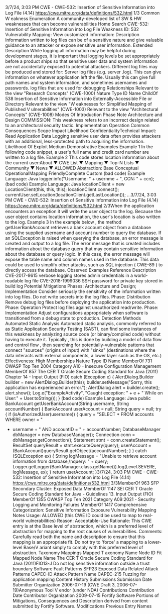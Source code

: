 3/7/24, 3:03 PM CWE - CWE-532: Insertion of Sensitive Information into Log File (4.14)
https://cwe.mitre.org/data/deﬁnitions/532.html 1/3
Common W eakness Enumeration
A community-developed list of SW & HW weaknesses that can become
vulnerabilities
Home Search
CWE-532: Insertion of Sensitive Information into Log File
Weakness ID: 532
Vulnerability Mapping: 
View customized information:
 Description
Information written to log files can be of a sensitive nature and give valuable guidance to an attacker or expose sensitive user
information.
 Extended Description
While logging all information may be helpful during development stages, it is important that logging levels be set appropriately before
a product ships so that sensitive user data and system information are not accidentally exposed to potential attackers.
Different log files may be produced and stored for:
Server log files (e.g. server .log). This can give information on whatever application left the file. Usually this can give full path
names and system information, and sometimes usernames and passwords.
log files that are used for debugging
 Relationships
 Relevant to the view "Research Concepts" (CWE-1000)
Nature Type ID Name
ChildOf 538 Insertion of Sensitive Information into Externally-Accessible File or Directory
 Relevant to the view "W eaknesses for Simplified Mapping of Published V ulnerabilities" (CWE-1003)
 Relevant to the view "Architectural Concepts" (CWE-1008)
 Modes Of Introduction
Phase Note
Architecture and Design COMMISSION: This weakness refers to an incorrect design related to an architectural security tactic.
Implementation
Operation
 Common Consequences
Scope Impact Likelihood
ConfidentialityTechnical Impact: Read Application Data
Logging sensitive user data often provides attackers with an additional, less-protected path to
acquiring the information.
 Likelihood Of Exploit
Medium
 Demonstrative Examples
Example 1
In the following code snippet, a user's full name and credit card number are written to a log file.
Example 2
This code stores location information about the current user:About ▼ CWE List ▼ Mapping ▼ Top-N Lists ▼ Community ▼ News ▼
ALLOWED
Abstraction: Base
Conceptual OperationalMapping
FriendlyComplete Custom
(bad code) Example Language: Java 
logger.info("Username: " + usernme + ", CCN: " + ccn);
(bad code) Example Language: Java 
locationClient = new LocationClient(this, this, this);
locationClient.connect();
currentUser.setLocation(locationClient.getLastLocation());
...3/7/24, 3:03 PM CWE - CWE-532: Insertion of Sensitive Information into Log File (4.14)
https://cwe.mitre.org/data/deﬁnitions/532.html 2/3When the application encounters an exception it will write the user object to the log. Because the user object contains location
information, the user's location is also written to the log.
Example 3
In the example below , the method getUserBankAccount retrieves a bank account object from a database using the supplied
username and account number to query the database. If an SQLException is raised when querying the database, an error message is
created and output to a log file.
The error message that is created includes information about the database query that may contain sensitive information about the
database or query logic. In this case, the error message will expose the table name and column names used in the database. This
data could be used to simplify other attacks, such as SQL injection ( CWE-89 ) to directly access the database.
 Observed Examples
Reference Description
CVE-2017-9615 verbose logging stores admin credentials in a world-readable log file
CVE-2018-1999036 SSH password for private key stored in build log
 Potential Mitigations
Phases: Architecture and Design; Implementation
Consider seriously the sensitivity of the information written into log files. Do not write secrets into the log files.
Phase: Distribution
Remove debug log files before deploying the application into production.
Phase: Operation
Protect log files against unauthorized read/write.
Phase: Implementation
Adjust configurations appropriately when software is transitioned from a debug state to production.
 Detection Methods
Automated Static Analysis
Automated static analysis, commonly referred to as Static Application Security Testing (SAST), can find some instances of this
weakness by analyzing source code (or binary/compiled code) without having to execute it. Typically , this is done by building a
model of data flow and control flow , then searching for potentially-vulnerable patterns that connect "sources" (origins of input)
with "sinks" (destinations where the data interacts with external components, a lower layer such as the OS, etc.)
Effectiveness: High
 Memberships
Nature Type ID Name
MemberOf 731 OWASP Top Ten 2004 Category A10 - Insecure Configuration Management
MemberOf 857 The CER T Oracle Secure Coding Standard for Java (2011) Chapter 14 - Input Output (FIO)
catch (Exception e) {
AlertDialog.Builder builder = new AlertDialog.Builder(this);
builder.setMessage("Sorry, this application has experienced an error.");
AlertDialog alert = builder.create();
alert.show();
Log.e("ExampleActivity", "Caught exception: " + e + " While on User:" + User.toString());
}
(bad code) Example Language: Java 
public BankAccount getUserBankAccount(String username, String accountNumber) {
BankAccount userAccount = null;
String query = null;
try {
if (isAuthorizedUser(username)) {
query = "SELECT \* FROM accounts WHERE owner = "
+ username + " AND accountID = " + accountNumber;
DatabaseManager dbManager = new DatabaseManager();
Connection conn = dbManager.getConnection();
Statement stmt = conn.createStatement();
ResultSet queryResult = stmt.executeQuery(query);
userAccount = (BankAccount)queryResult.getObject(accountNumber);
}
} catch (SQLException ex) {
String logMessage = "Unable to retrieve account information from database,\nquery: " + query;
Logger.getLogger(BankManager.class.getName()).log(Level.SEVERE, logMessage, ex);
}
return userAccount;
}3/7/24, 3:03 PM CWE - CWE-532: Insertion of Sensitive Information into Log File (4.14)
https://cwe.mitre.org/data/deﬁnitions/532.html 3/3MemberOf 963 SFP Secondary Cluster: Exposed Data
MemberOf 1147 SEI CER T Oracle Secure Coding Standard for Java - Guidelines 13. Input Output (FIO)
MemberOf 1355 OWASP Top Ten 2021 Category A09:2021 - Security Logging and Monitoring Failures
MemberOf 1417 Comprehensive Categorization: Sensitive Information Exposure
 Vulnerability Mapping Notes
Usage: ALLOWED (this CWE ID could be used to map to real-world vulnerabilities)
Reason: Acceptable-Use
Rationale:
This CWE entry is at the Base level of abstraction, which is a preferred level of abstraction for mapping to the root causes of
vulnerabilities.
Comments:
Carefully read both the name and description to ensure that this mapping is an appropriate fit. Do not try to 'force' a mapping to a
lower-level Base/V ariant simply to comply with this preferred level of abstraction.
 Taxonomy Mappings
Mapped T axonomy Name Node ID Fit Mapped Node Name
The CER T Oracle Secure
Coding Standard for Java
(2011)FIO13-J Do not log sensitive information outside a trust boundary
Software Fault Patterns SFP23 Exposed Data
 Related Attack Patterns
CAPEC-ID Attack Pattern Name
CAPEC-215 Fuzzing for application mapping
 Content History
 Submissions
Submission Date Submitter Organization
2006-07-19
(CWE Draft 3, 2006-07-19)Anonymous Tool V endor (under NDA)
 Contributions
Contribution Date Contributor Organization
2009-07-15 Fortify Software
Portions of Mitigations, Consequences and Description derived from content submitted by Fortify Software.
 Modifications
 Previous Entry Names
